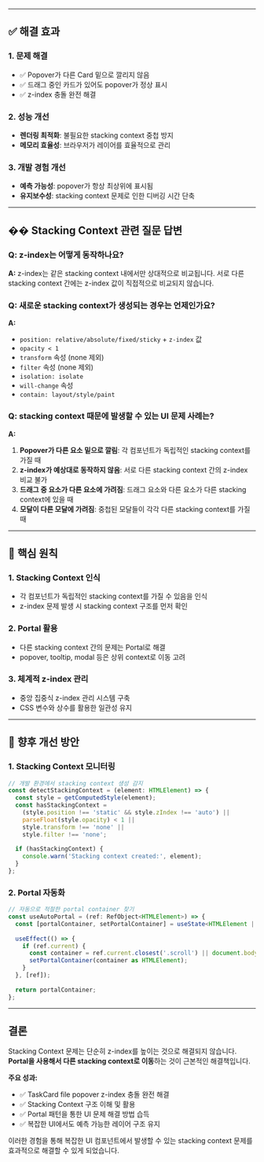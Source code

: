 
---

## ✅ 해결 효과

### 1. **문제 해결**
- ✅ Popover가 다른 Card 밑으로 깔리지 않음
- ✅ 드래그 중인 카드가 있어도 popover가 정상 표시
- ✅ z-index 충돌 완전 해결

### 2. **성능 개선**
- **렌더링 최적화**: 불필요한 stacking context 중첩 방지
- **메모리 효율성**: 브라우저가 레이어를 효율적으로 관리

### 3. **개발 경험 개선**
- **예측 가능성**: popover가 항상 최상위에 표시됨
- **유지보수성**: stacking context 문제로 인한 디버깅 시간 단축

---

## �� Stacking Context 관련 질문 답변

### Q: z-index는 어떻게 동작하나요?
**A:** z-index는 같은 stacking context 내에서만 상대적으로 비교됩니다. 서로 다른 stacking context 간에는 z-index 값이 직접적으로 비교되지 않습니다.

### Q: 새로운 stacking context가 생성되는 경우는 언제인가요?
**A:** 
- `position: relative/absolute/fixed/sticky` + `z-index` 값
- `opacity < 1`
- `transform` 속성 (none 제외)
- `filter` 속성 (none 제외)
- `isolation: isolate`
- `will-change` 속성
- `contain: layout/style/paint`

### Q: stacking context 때문에 발생할 수 있는 UI 문제 사례는?
**A:** 
1. **Popover가 다른 요소 밑으로 깔림**: 각 컴포넌트가 독립적인 stacking context를 가질 때
2. **z-index가 예상대로 동작하지 않음**: 서로 다른 stacking context 간의 z-index 비교 불가
3. **드래그 중 요소가 다른 요소에 가려짐**: 드래그 요소와 다른 요소가 다른 stacking context에 있을 때
4. **모달이 다른 모달에 가려짐**: 중첩된 모달들이 각각 다른 stacking context를 가질 때

---

## 🎯 핵심 원칙

### 1. **Stacking Context 인식**
- 각 컴포넌트가 독립적인 stacking context를 가질 수 있음을 인식
- z-index 문제 발생 시 stacking context 구조를 먼저 확인

### 2. **Portal 활용**
- 다른 stacking context 간의 문제는 Portal로 해결
- popover, tooltip, modal 등은 상위 context로 이동 고려

### 3. **체계적 z-index 관리**
- 중앙 집중식 z-index 관리 시스템 구축
- CSS 변수와 상수를 활용한 일관성 유지

---

## 📝 향후 개선 방안

### 1. **Stacking Context 모니터링**
```typescript
// 개발 환경에서 stacking context 생성 감지
const detectStackingContext = (element: HTMLElement) => {
  const style = getComputedStyle(element);
  const hasStackingContext = 
    (style.position !== 'static' && style.zIndex !== 'auto') ||
    parseFloat(style.opacity) < 1 ||
    style.transform !== 'none' ||
    style.filter !== 'none';
    
  if (hasStackingContext) {
    console.warn('Stacking context created:', element);
  }
};
```

### 2. **Portal 자동화**
```typescript
// 자동으로 적절한 portal container 찾기
const useAutoPortal = (ref: RefObject<HTMLElement>) => {
  const [portalContainer, setPortalContainer] = useState<HTMLElement | null>(null);
  
  useEffect(() => {
    if (ref.current) {
      const container = ref.current.closest('.scroll') || document.body;
      setPortalContainer(container as HTMLElement);
    }
  }, [ref]);
  
  return portalContainer;
};
```

---

## 결론

Stacking Context 문제는 단순히 z-index를 높이는 것으로 해결되지 않습니다. **Portal을 사용해서 다른 stacking context로 이동**하는 것이 근본적인 해결책입니다.

**주요 성과:**
- ✅ TaskCard file popover z-index 충돌 완전 해결
- ✅ Stacking Context 구조 이해 및 활용
- ✅ Portal 패턴을 통한 UI 문제 해결 방법 습득
- ✅ 복잡한 UI에서도 예측 가능한 레이어 구조 유지

이러한 경험을 통해 복잡한 UI 컴포넌트에서 발생할 수 있는 stacking context 문제를 효과적으로 해결할 수 있게 되었습니다.
